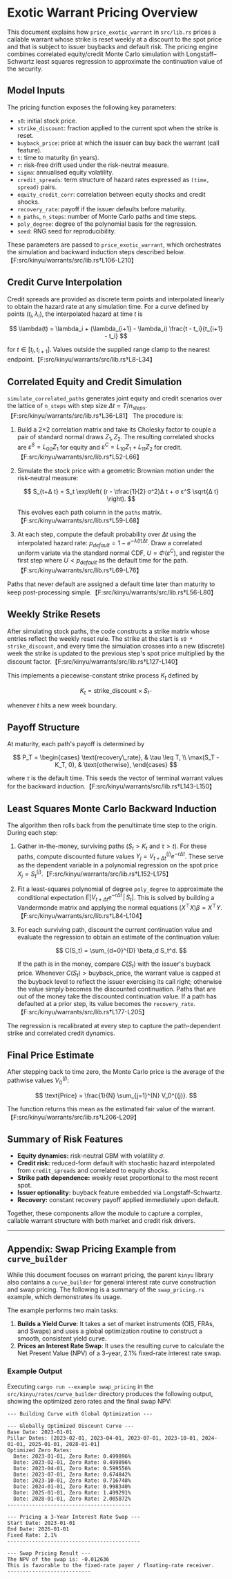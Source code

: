 # Exotic Warrant Pricing Overview

This document explains how `price_exotic_warrant` in `src/lib.rs` prices a callable
warrant whose strike is reset weekly at a discount to the spot price and that is
subject to issuer buybacks and default risk. The pricing engine combines
correlated equity/credit Monte Carlo simulation with Longstaff–Schwartz least
squares regression to approximate the continuation value of the security.

## Model Inputs

The pricing function exposes the following key parameters:

- `s0`: initial stock price.
- `strike_discount`: fraction applied to the current spot when the strike is reset.
- `buyback_price`: price at which the issuer can buy back the warrant (call feature).
- `t`: time to maturity (in years).
- `r`: risk-free drift used under the risk-neutral measure.
- `sigma`: annualised equity volatility.
- `credit_spreads`: term structure of hazard rates expressed as `(time, spread)` pairs.
- `equity_credit_corr`: correlation between equity shocks and credit shocks.
- `recovery_rate`: payoff if the issuer defaults before maturity.
- `n_paths`, `n_steps`: number of Monte Carlo paths and time steps.
- `poly_degree`: degree of the polynomial basis for the regression.
- `seed`: RNG seed for reproducibility.

These parameters are passed to `price_exotic_warrant`, which orchestrates the
simulation and backward induction steps described below.【F:src/kinyu/warrants/src/lib.rs†L106-L210】

## Credit Curve Interpolation

Credit spreads are provided as discrete term points and interpolated linearly to
obtain the hazard rate at any simulation time. For a curve defined by points
$(t_i, λ_i)$, the interpolated hazard at time $t$ is

$$
\lambda(t) = \lambda_i + (\lambda_{i+1} - \lambda_i) \frac{t - t_i}{t_{i+1} - t_i}
$$

for $t \in [t_i, t_{i+1}]$. Values outside the supplied range clamp to the
nearest endpoint.【F:src/kinyu/warrants/src/lib.rs†L8-L34】

## Correlated Equity and Credit Simulation

`simulate_correlated_paths` generates joint equity and credit scenarios over the
lattice of `n_steps` with step size $\Delta t = T / n_{steps}$.【F:src/kinyu/warrants/src/lib.rs†L36-L81】 The procedure is:

1. Build a 2×2 correlation matrix and take its Cholesky factor to couple a pair
   of standard normal draws $Z_1, Z_2$. The resulting correlated shocks are
   $ε^S = L_{00} Z_1$ for equity and $ε^C = L_{10} Z_1 + L_{11} Z_2$ for credit.【F:src/kinyu/warrants/src/lib.rs†L52-L66】
2. Simulate the stock price with a geometric Brownian motion under the
   risk-neutral measure:

   $$
   S_{t+Δ t} = S_t \exp\left( (r - \tfrac{1}{2} σ^2)Δ t + σ ε^S \sqrt{Δ t} \right).
   $$

   This evolves each path column in the `paths` matrix.【F:src/kinyu/warrants/src/lib.rs†L59-L68】
3. At each step, compute the default probability over $\Delta t$ using the
   interpolated hazard rate: $p_{default} = 1 - e^{-λ(t) Δ t}$. Draw a
   correlated uniform variate via the standard normal CDF, $U = Φ(ε^C)$, and
   register the first step where $U < p_{default}$ as the default time for the path.【F:src/kinyu/warrants/src/lib.rs†L69-L76】

Paths that never default are assigned a default time later than maturity to keep
post-processing simple.【F:src/kinyu/warrants/src/lib.rs†L56-L80】

## Weekly Strike Resets

After simulating stock paths, the code constructs a strike matrix whose entries
reflect the weekly reset rule. The strike at the start is `s0 * strike_discount`,
and every time the simulation crosses into a new (discrete) week the strike is
updated to the previous step's spot price multiplied by the discount factor.【F:src/kinyu/warrants/src/lib.rs†L127-L140】

This implements a piecewise-constant strike process $K_t$ defined by

$$
K_t = \text{strike\_discount} \times S_{t^-}
$$

whenever $t$ hits a new week boundary.

## Payoff Structure

At maturity, each path's payoff is determined by

$$
P_T = 
\begin{cases}
\text{recovery\_rate}, & \tau \leq T, \\
\max(S_T - K_T, 0), & \text{otherwise},
\end{cases}
$$

where $\tau$ is the default time. This seeds the vector of terminal warrant
values for the backward induction.【F:src/kinyu/warrants/src/lib.rs†L143-L150】

## Least Squares Monte Carlo Backward Induction

The algorithm then rolls back from the penultimate time step to the origin.
During each step:

1. Gather in-the-money, surviving paths ($S_t > K_t$ and $\tau > t$). For
   these paths, compute discounted future values $Y_j = V_{t+Δ t}^{(j)} e^{-r Δ t}$.
   These serve as the dependent variable in a polynomial regression on the spot
   price $X_j = S_t^{(j)}$.【F:src/kinyu/warrants/src/lib.rs†L152-L175】
2. Fit a least-squares polynomial of degree `poly_degree` to approximate the
   conditional expectation $E[V_{t+Δ t} e^{-r Δ t} \,|\, S_t]$. This is solved by
   building a Vandermonde matrix and applying the normal equations
   $(X^\top X) \beta = X^\top Y$.【F:src/kinyu/warrants/src/lib.rs†L84-L104】
3. For each surviving path, discount the current continuation value and evaluate
   the regression to obtain an estimate of the continuation value:

   $$
   C(S_t) = \sum_{d=0}^{D} \beta_d S_t^d.
   $$

   If the path is in the money, compare $C(S_t)$ with the issuer's buyback
   price. Whenever $C(S_t) > \text{buyback\_price}$, the warrant value is
   capped at the buyback level to reflect the issuer exercising its call right; otherwise
   the value simply becomes the discounted continuation. Paths that are out of the
   money take the discounted continuation value. If a path has defaulted at a
   prior step, its value becomes the `recovery_rate`.【F:src/kinyu/warrants/src/lib.rs†L177-L205】

The regression is recalibrated at every step to capture the path-dependent
strike and correlated credit dynamics.

## Final Price Estimate

After stepping back to time zero, the Monte Carlo price is the average of the
pathwise values $V_0^{(j)}$:

$$
\text{Price} = \frac{1}{N} \sum_{j=1}^{N} V_0^{(j)}.
$$

The function returns this mean as the estimated fair value of the warrant.【F:src/kinyu/warrants/src/lib.rs†L206-L209】

## Summary of Risk Features

- **Equity dynamics:** risk-neutral GBM with volatility $σ$.
- **Credit risk:** reduced-form default with stochastic hazard interpolated from
  `credit_spreads` and correlated to equity shocks.
- **Strike path dependence:** weekly reset proportional to the most recent spot.
- **Issuer optionality:** buyback feature embedded via Longstaff–Schwartz.
- **Recovery:** constant recovery payoff applied immediately upon default.

Together, these components allow the module to capture a complex, callable
warrant structure with both market and credit risk drivers.

---

## Appendix: Swap Pricing Example from `curve_builder`

While this document focuses on warrant pricing, the parent `kinyu` library also contains a `curve_builder` for general interest rate curve construction and swap pricing. The following is a summary of the `swap_pricing.rs` example, which demonstrates its usage.

The example performs two main tasks:
1.  **Builds a Yield Curve**: It takes a set of market instruments (OIS, FRAs, and Swaps) and uses a global optimization routine to construct a smooth, consistent yield curve.
2.  **Prices an Interest Rate Swap**: It uses the resulting curve to calculate the Net Present Value (NPV) of a 3-year, 2.1% fixed-rate interest rate swap.

### Example Output

Executing `cargo run --example swap_pricing` in the `src/kinyu/rates/curve_builder` directory produces the following output, showing the optimized zero rates and the final swap NPV:

```text
--- Building Curve with Global Optimization ---

--- Globally Optimized Discount Curve ---
Base Date: 2023-01-01
Pillar Dates: [2023-02-01, 2023-04-01, 2023-07-01, 2023-10-01, 2024-01-01, 2025-01-01, 2028-01-01]
Optimized Zero Rates:
  Date: 2023-01-01, Zero Rate: 0.499896%
  Date: 2023-02-01, Zero Rate: 0.499896%
  Date: 2023-04-01, Zero Rate: 0.599556%
  Date: 2023-07-01, Zero Rate: 0.674842%
  Date: 2023-10-01, Zero Rate: 0.716748%
  Date: 2024-01-01, Zero Rate: 0.998340%
  Date: 2025-01-01, Zero Rate: 1.499291%
  Date: 2028-01-01, Zero Rate: 2.005872%
----------------------------------------

--- Pricing a 3-Year Interest Rate Swap ---
Start Date: 2023-01-01
End Date: 2026-01-01
Fixed Rate: 2.1%
-------------------------------------------

--- Swap Pricing Result ---
The NPV of the swap is: -0.012636
This is favorable to the fixed-rate payer / floating-rate receiver.
---------------------------
```